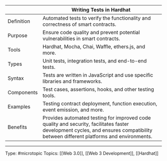 |       | Writing Tests in Hardhat                                                                                                                                                          |
|------------|-----------------------------------------------------------------------------------------------------------------------------------------------------------------------------------|
| Definition | Automated tests to verify the functionality and correctness of smart contracts.                                                                                                   |
| Purpose    | Ensure code quality and prevent potential vulnerabilities in smart contracts.                                                                                                     |
| Tools      | Hardhat, Mocha, Chai, Waffle, ethers.js, and more.                                                                                                                                |
| Types      | Unit tests, integration tests, and end-to-end tests.                                                                                                                              |
| Syntax     | Tests are written in JavaScript and use specific libraries and frameworks.                                                                                                        |
| Components | Test cases, assertions, hooks, and other testing tools.                                                                                                                           |
| Examples   | Testing contract deployment, function execution, event emission, and more.                                                                                                        |
| Benefits   | Provides automated testing for improved code quality and security, facilitates faster development cycles, and ensures compatibility between different platforms and environments. |

___
Type: #microtopic 
Topics: [[Web 3.0]], [[Web 3 Development]], [[Hardhat]]

